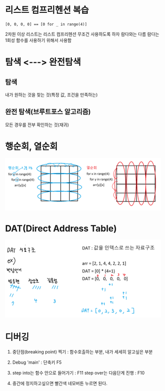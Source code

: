 # 리스트 컴프리헨션 복습
```
[0, 0, 0, 0] == [0 for _ in range(4)]
```
2차원 이상 리스트는 리스트 컴프리헨션 무조건 사용하도록 하자
람다와는 다름 람다는 1회성 함수를 사용하기 위해서 사용함
# 탐색 <---> 완전탐색
## 탐색
내가 원하는 것을 찾는 것(특정 값, 조건을 만족하는)
## 완전 탐색(브루트포스 알고리즘)
모든 경우를 전부 확인하는 것(재귀)

# 행순회, 열순회
![행순회, 열순회](./img/행순회_열순회.png)

# DAT(Direct Address Table)
![DAT](./img/DAT.png)

# 디버깅

1. 중단점(breaking point) 찍기
   : 함수호출하는 부분, 내가 세세히 알고싶은 부분

2. Debug 'main' : 단축키 F5

3. step into는 함수 안으로 들어가기 : F11
   step over는 다음단계 진행 : F10

4. 중간에 정지하고싶으면 빨간색 네모버튼 누르면 된다.